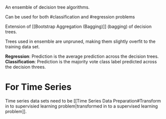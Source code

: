 An ensemble of decision tree algorithms.

Can be used for both #classification and #regression problems

Extension of [[Bootstrap Aggregation (Bagging)]] (bagging) of decision trees. 

Trees used in ensemble are unpruned, making them slightly overfit to the training data set. 

**Regression**: Prediction is the average prediction across the decision trees.
**Classification**: Prediction is the majority vote class label predicted across the decision threes. 

# For Time Series

Time series data sets need to be [[Time Series Data Preparation#Transform in to supervisied learning problem|transformed in to a supervised learning problem]]. 

